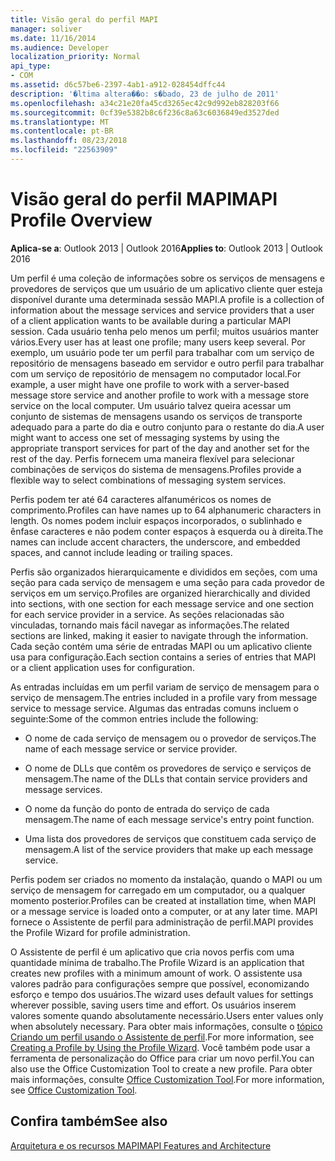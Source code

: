 ```yaml
---
title: Visão geral do perfil MAPI
manager: soliver
ms.date: 11/16/2014
ms.audience: Developer
localization_priority: Normal
api_type:
- COM
ms.assetid: d6c57be6-2397-4ab1-a912-028454dffc44
description: '�ltima altera��o: s�bado, 23 de julho de 2011'
ms.openlocfilehash: a34c21e20fa45cd3265ec42c9d992eb828203f66
ms.sourcegitcommit: 0cf39e5382b8c6f236c8a63c6036849ed3527ded
ms.translationtype: MT
ms.contentlocale: pt-BR
ms.lasthandoff: 08/23/2018
ms.locfileid: "22563909"
---
```

# <a name="mapi-profile-overview"></a><span data-ttu-id="dbfb4-103">Visão geral do perfil MAPI</span><span class="sxs-lookup"><span data-stu-id="dbfb4-103">MAPI Profile Overview</span></span>

  
  
<span data-ttu-id="dbfb4-104">**Aplica-se a**: Outlook 2013 | Outlook 2016</span><span class="sxs-lookup"><span data-stu-id="dbfb4-104">**Applies to**: Outlook 2013 | Outlook 2016</span></span> 
  
<span data-ttu-id="dbfb4-105">Um perfil é uma coleção de informações sobre os serviços de mensagens e provedores de serviços que um usuário de um aplicativo cliente quer esteja disponível durante uma determinada sessão MAPI.</span><span class="sxs-lookup"><span data-stu-id="dbfb4-105">A profile is a collection of information about the message services and service providers that a user of a client application wants to be available during a particular MAPI session.</span></span> <span data-ttu-id="dbfb4-106">Cada usuário tenha pelo menos um perfil; muitos usuários manter vários.</span><span class="sxs-lookup"><span data-stu-id="dbfb4-106">Every user has at least one profile; many users keep several.</span></span> <span data-ttu-id="dbfb4-107">Por exemplo, um usuário pode ter um perfil para trabalhar com um serviço de repositório de mensagens baseado em servidor e outro perfil para trabalhar com um serviço de repositório de mensagem no computador local.</span><span class="sxs-lookup"><span data-stu-id="dbfb4-107">For example, a user might have one profile to work with a server-based message store service and another profile to work with a message store service on the local computer.</span></span> <span data-ttu-id="dbfb4-108">Um usuário talvez queira acessar um conjunto de sistemas de mensagens usando os serviços de transporte adequado para a parte do dia e outro conjunto para o restante do dia.</span><span class="sxs-lookup"><span data-stu-id="dbfb4-108">A user might want to access one set of messaging systems by using the appropriate transport services for part of the day and another set for the rest of the day.</span></span> <span data-ttu-id="dbfb4-109">Perfis fornecem uma maneira flexível para selecionar combinações de serviços do sistema de mensagens.</span><span class="sxs-lookup"><span data-stu-id="dbfb4-109">Profiles provide a flexible way to select combinations of messaging system services.</span></span> 
  
<span data-ttu-id="dbfb4-110">Perfis podem ter até 64 caracteres alfanuméricos os nomes de comprimento.</span><span class="sxs-lookup"><span data-stu-id="dbfb4-110">Profiles can have names up to 64 alphanumeric characters in length.</span></span> <span data-ttu-id="dbfb4-111">Os nomes podem incluir espaços incorporados, o sublinhado e ênfase caracteres e não podem conter espaços à esquerda ou à direita.</span><span class="sxs-lookup"><span data-stu-id="dbfb4-111">The names can include accent characters, the underscore, and embedded spaces, and cannot include leading or trailing spaces.</span></span> 
  
<span data-ttu-id="dbfb4-112">Perfis são organizados hierarquicamente e divididos em seções, com uma seção para cada serviço de mensagem e uma seção para cada provedor de serviços em um serviço.</span><span class="sxs-lookup"><span data-stu-id="dbfb4-112">Profiles are organized hierarchically and divided into sections, with one section for each message service and one section for each service provider in a service.</span></span> <span data-ttu-id="dbfb4-113">As seções relacionadas são vinculadas, tornando mais fácil navegar as informações.</span><span class="sxs-lookup"><span data-stu-id="dbfb4-113">The related sections are linked, making it easier to navigate through the information.</span></span> <span data-ttu-id="dbfb4-114">Cada seção contém uma série de entradas MAPI ou um aplicativo cliente usa para configuração.</span><span class="sxs-lookup"><span data-stu-id="dbfb4-114">Each section contains a series of entries that MAPI or a client application uses for configuration.</span></span>
  
<span data-ttu-id="dbfb4-115">As entradas incluídas em um perfil variam de serviço de mensagem para o serviço de mensagem.</span><span class="sxs-lookup"><span data-stu-id="dbfb4-115">The entries included in a profile vary from message service to message service.</span></span> <span data-ttu-id="dbfb4-116">Algumas das entradas comuns incluem o seguinte:</span><span class="sxs-lookup"><span data-stu-id="dbfb4-116">Some of the common entries include the following:</span></span>
  
- <span data-ttu-id="dbfb4-117">O nome de cada serviço de mensagem ou o provedor de serviços.</span><span class="sxs-lookup"><span data-stu-id="dbfb4-117">The name of each message service or service provider.</span></span>
    
- <span data-ttu-id="dbfb4-118">O nome de DLLs que contêm os provedores de serviço e serviços de mensagem.</span><span class="sxs-lookup"><span data-stu-id="dbfb4-118">The name of the DLLs that contain service providers and message services.</span></span>
    
- <span data-ttu-id="dbfb4-119">O nome da função do ponto de entrada do serviço de cada mensagem.</span><span class="sxs-lookup"><span data-stu-id="dbfb4-119">The name of each message service's entry point function.</span></span>
    
- <span data-ttu-id="dbfb4-120">Uma lista dos provedores de serviços que constituem cada serviço de mensagem.</span><span class="sxs-lookup"><span data-stu-id="dbfb4-120">A list of the service providers that make up each message service.</span></span>
    
<span data-ttu-id="dbfb4-121">Perfis podem ser criados no momento da instalação, quando o MAPI ou um serviço de mensagem for carregado em um computador, ou a qualquer momento posterior.</span><span class="sxs-lookup"><span data-stu-id="dbfb4-121">Profiles can be created at installation time, when MAPI or a message service is loaded onto a computer, or at any later time.</span></span> <span data-ttu-id="dbfb4-122">MAPI fornece o Assistente de perfil para administração de perfil.</span><span class="sxs-lookup"><span data-stu-id="dbfb4-122">MAPI provides the Profile Wizard for profile administration.</span></span> 
  
<span data-ttu-id="dbfb4-123">O Assistente de perfil é um aplicativo que cria novos perfis com uma quantidade mínima de trabalho.</span><span class="sxs-lookup"><span data-stu-id="dbfb4-123">The Profile Wizard is an application that creates new profiles with a minimum amount of work.</span></span> <span data-ttu-id="dbfb4-124">O assistente usa valores padrão para configurações sempre que possível, economizando esforço e tempo dos usuários.</span><span class="sxs-lookup"><span data-stu-id="dbfb4-124">The wizard uses default values for settings wherever possible, saving users time and effort.</span></span> <span data-ttu-id="dbfb4-125">Os usuários inserem valores somente quando absolutamente necessário.</span><span class="sxs-lookup"><span data-stu-id="dbfb4-125">Users enter values only when absolutely necessary.</span></span> <span data-ttu-id="dbfb4-126">Para obter mais informações, consulte o [tópico Criando um perfil usando o Assistente de perfil](creating-a-profile-by-using-the-profile-wizard.md).</span><span class="sxs-lookup"><span data-stu-id="dbfb4-126">For more information, see [Creating a Profile by Using the Profile Wizard](creating-a-profile-by-using-the-profile-wizard.md).</span></span> <span data-ttu-id="dbfb4-127">Você também pode usar a ferramenta de personalização do Office para criar um novo perfil.</span><span class="sxs-lookup"><span data-stu-id="dbfb4-127">You can also use the Office Customization Tool to create a new profile.</span></span> <span data-ttu-id="dbfb4-128">Para obter mais informações, consulte [Office Customization Tool](http://go.microsoft.com/fwlink/?LinkId=123000).</span><span class="sxs-lookup"><span data-stu-id="dbfb4-128">For more information, see [Office Customization Tool](http://go.microsoft.com/fwlink/?LinkId=123000).</span></span>
  
## <a name="see-also"></a><span data-ttu-id="dbfb4-129">Confira também</span><span class="sxs-lookup"><span data-stu-id="dbfb4-129">See also</span></span>



[<span data-ttu-id="dbfb4-130">Arquitetura e os recursos MAPI</span><span class="sxs-lookup"><span data-stu-id="dbfb4-130">MAPI Features and Architecture</span></span>](mapi-features-and-architecture.md)

